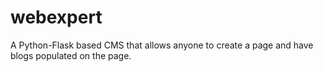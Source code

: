 # webexpert
A Python-Flask based CMS that allows anyone to create a page and have blogs populated on the page.
